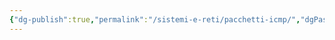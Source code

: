 ```yaml
---
{"dg-publish":true,"permalink":"/sistemi-e-reti/pacchetti-icmp/","dgPassFrontmatter":true,"created":"2024-12-31T14:06:29.062+01:00","updated":"2024-12-31T14:25:00.177+01:00"}
---
```


